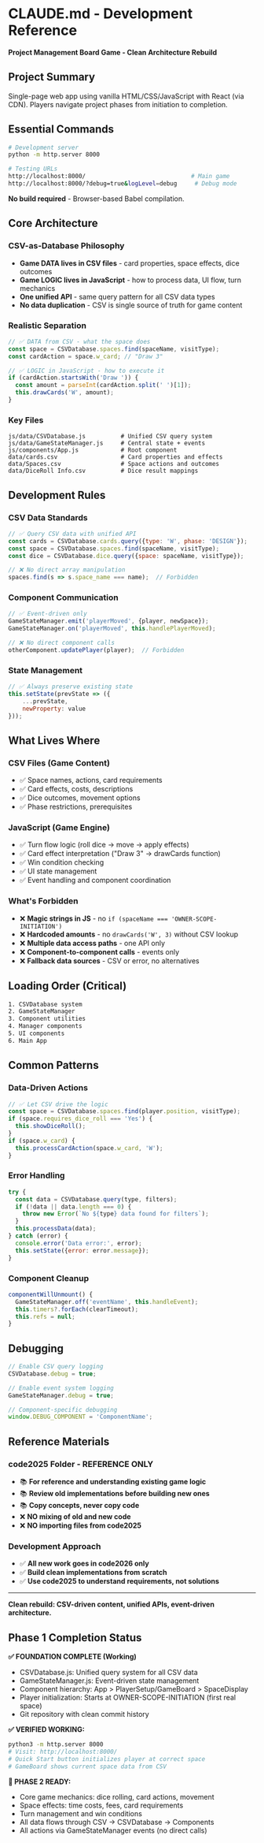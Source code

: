 # CLAUDE.md - Development Reference

**Project Management Board Game - Clean Architecture Rebuild**

## Project Summary
Single-page web app using vanilla HTML/CSS/JavaScript with React (via CDN). Players navigate project phases from initiation to completion.

## Essential Commands
```bash
# Development server
python -m http.server 8000

# Testing URLs
http://localhost:8000/                              # Main game
http://localhost:8000/?debug=true&logLevel=debug     # Debug mode
```
**No build required** - Browser-based Babel compilation.

## Core Architecture

### CSV-as-Database Philosophy
- **Game DATA lives in CSV files** - card properties, space effects, dice outcomes
- **Game LOGIC lives in JavaScript** - how to process data, UI flow, turn mechanics
- **One unified API** - same query pattern for all CSV data types
- **No data duplication** - CSV is single source of truth for game content

### Realistic Separation
```javascript
// ✅ DATA from CSV - what the space does
const space = CSVDatabase.spaces.find(spaceName, visitType);
const cardAction = space.w_card; // "Draw 3"

// ✅ LOGIC in JavaScript - how to execute it
if (cardAction.startsWith('Draw ')) {
  const amount = parseInt(cardAction.split(' ')[1]);
  this.drawCards('W', amount);
}
```

### Key Files
```
js/data/CSVDatabase.js          # Unified CSV query system
js/data/GameStateManager.js     # Central state + events
js/components/App.js            # Root component
data/cards.csv                  # Card properties and effects
data/Spaces.csv                 # Space actions and outcomes
data/DiceRoll Info.csv          # Dice result mappings
```

## Development Rules

### CSV Data Standards
```javascript
// ✅ Query CSV data with unified API
const cards = CSVDatabase.cards.query({type: 'W', phase: 'DESIGN'});
const space = CSVDatabase.spaces.find(spaceName, visitType);
const dice = CSVDatabase.dice.query({space: spaceName, visitType});

// ❌ No direct array manipulation
spaces.find(s => s.space_name === name);  // Forbidden
```

### Component Communication
```javascript
// ✅ Event-driven only
GameStateManager.emit('playerMoved', {player, newSpace});
GameStateManager.on('playerMoved', this.handlePlayerMoved);

// ❌ No direct component calls
otherComponent.updatePlayer(player);  // Forbidden
```

### State Management
```javascript
// ✅ Always preserve existing state
this.setState(prevState => ({ 
    ...prevState, 
    newProperty: value 
}));
```

## What Lives Where

### CSV Files (Game Content)
- ✅ Space names, actions, card requirements
- ✅ Card effects, costs, descriptions
- ✅ Dice outcomes, movement options
- ✅ Phase restrictions, prerequisites

### JavaScript (Game Engine)
- ✅ Turn flow logic (roll dice → move → apply effects)
- ✅ Card effect interpretation ("Draw 3" → drawCards function)
- ✅ Win condition checking
- ✅ UI state management
- ✅ Event handling and component coordination

### What's Forbidden
- ❌ **Magic strings in JS** - no `if (spaceName === 'OWNER-SCOPE-INITIATION')`
- ❌ **Hardcoded amounts** - no `drawCards('W', 3)` without CSV lookup
- ❌ **Multiple data access paths** - one API only
- ❌ **Component-to-component calls** - events only
- ❌ **Fallback data sources** - CSV or error, no alternatives

## Loading Order (Critical)
```html
1. CSVDatabase system
2. GameStateManager
3. Component utilities  
4. Manager components
5. UI components
6. Main App
```

## Common Patterns

### Data-Driven Actions
```javascript
// ✅ Let CSV drive the logic
const space = CSVDatabase.spaces.find(player.position, visitType);
if (space.requires_dice_roll === 'Yes') {
  this.showDiceRoll();
}
if (space.w_card) {
  this.processCardAction(space.w_card, 'W');
}
```

### Error Handling
```javascript
try {
  const data = CSVDatabase.query(type, filters);
  if (!data || data.length === 0) {
    throw new Error(`No ${type} data found for filters`);
  }
  this.processData(data);
} catch (error) {
  console.error('Data error:', error);
  this.setState({error: error.message});
}
```

### Component Cleanup
```javascript
componentWillUnmount() {
  GameStateManager.off('eventName', this.handleEvent);
  this.timers?.forEach(clearTimeout);
  this.refs = null;
}
```

## Debugging
```javascript
// Enable CSV query logging
CSVDatabase.debug = true;

// Enable event system logging  
GameStateManager.debug = true;

// Component-specific debugging
window.DEBUG_COMPONENT = 'ComponentName';
```

## Reference Materials

### code2025 Folder - REFERENCE ONLY
- 📚 **For reference and understanding existing game logic**
- 📚 **Review old implementations before building new ones** 
- 📚 **Copy concepts, never copy code**
- ❌ **NO mixing of old and new code**
- ❌ **NO importing files from code2025**

### Development Approach
- ✅ **All new work goes in code2026 only**
- ✅ **Build clean implementations from scratch**
- ✅ **Use code2025 to understand requirements, not solutions**

---

**Clean rebuild: CSV-driven content, unified APIs, event-driven architecture.**

## Phase 1 Completion Status

**✅ FOUNDATION COMPLETE (Working)**
- CSVDatabase.js: Unified query system for all CSV data  
- GameStateManager.js: Event-driven state management
- Component hierarchy: App > PlayerSetup/GameBoard > SpaceDisplay
- Player initialization: Starts at OWNER-SCOPE-INITIATION (first real space)
- Git repository with clean commit history

**✅ VERIFIED WORKING:**
```bash
python3 -m http.server 8000
# Visit: http://localhost:8000/
# Quick Start button initializes player at correct space
# GameBoard shows current space data from CSV
```

**🎯 PHASE 2 READY:**
- Core game mechanics: dice rolling, card actions, movement
- Space effects: time costs, fees, card requirements  
- Turn management and win conditions
- All data flows through CSV → CSVDatabase → Components
- All actions via GameStateManager events (no direct calls)